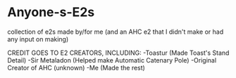 # Anyone-s-E2s
collection of e2s made by/for me
(and an AHC e2 that I didn't make or had any input on making)

CREDIT GOES TO E2 CREATORS, INCLUDING:
-Toastur (Made Toast's Stand Detail)
-Sir Metaladon (Helped make Automatic Catenary Pole)
-Original Creator of AHC (unknown)
-Me (Made the rest)
